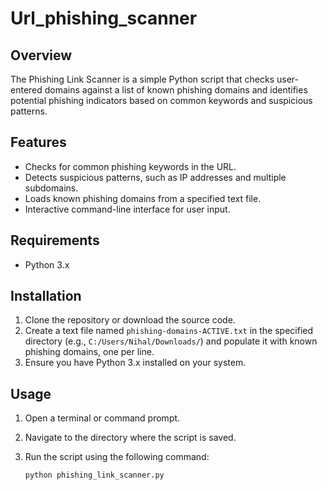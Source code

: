 # Url_phishing_scanner


## Overview

The Phishing Link Scanner is a simple Python script that checks user-entered domains against a list of known phishing domains and identifies potential phishing indicators based on common keywords and suspicious patterns.

## Features

- Checks for common phishing keywords in the URL.
- Detects suspicious patterns, such as IP addresses and multiple subdomains.
- Loads known phishing domains from a specified text file.
- Interactive command-line interface for user input.

## Requirements

- Python 3.x

## Installation

1. Clone the repository or download the source code.
2. Create a text file named `phishing-domains-ACTIVE.txt` in the specified directory (e.g., `C:/Users/Nihal/Downloads/`) and populate it with known phishing domains, one per line.
3. Ensure you have Python 3.x installed on your system.

## Usage

1. Open a terminal or command prompt.
2. Navigate to the directory where the script is saved.
3. Run the script using the following command:

   ```bash
   python phishing_link_scanner.py
